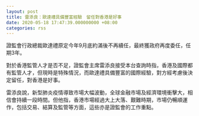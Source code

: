 ```yaml
---
layout: post
title: 雷添良：歐達禮具備豐富經驗　留任對香港是好事
date: 2020-05-18 17:47:39.000000000 +08:00
categories: rss
---
```


證監會行政總裁歐達禮原定今年9月底約滿後不再續任，最終獲政府再度委任，任期3年。

對於香港監管人才是否不足，證監會主席雷添良接受本台查詢時指，香港及國際都有監管人才，但現時是特殊情況，而歐達禮具備豐富的國際經驗，對方經考慮後決定留任，對香港是好事。

雷添良說，新型肺炎疫情導致市場大幅波動，全球金融市場及經濟環境衝擊大，相信會持續一段時間。但他指，香港市場經過大上大落、艱難時期，市場仍暢順運作，包括交易、結算及監管等方面，這些亦是證監會的工作重點。
